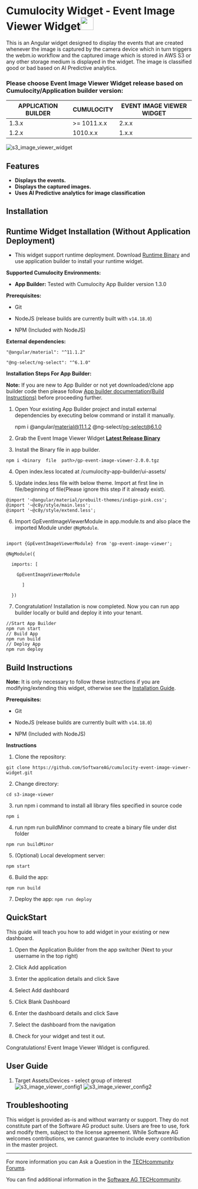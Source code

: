 
# Cumulocity Widget - Event Image Viewer Widget[<img width="35" src="https://user-images.githubusercontent.com/67993842/97668428-f360cc80-1aa7-11eb-8801-da578bda4334.png"/>](https://github.com/SoftwareAG/cumulocity-event-image-viewer-widget/releases/download/2.0.0/event-image-viewer-runtime-widget-2.0.0.zip)

This is an Angular widget designed to display the events that are created whenever the image is captured by the camera device which in turn triggers the webm.io workflow and the captured image which is stored in AWS S3 or any other storage medium is displayed in the widget. The image is classified good or bad based on AI Predictive analytics. 

### Please choose Event Image Viewer Widget release based on Cumulocity/Application builder version:

|APPLICATION BUILDER | CUMULOCITY | EVENT IMAGE VIEWER WIDGET |
|--------------------|------------|---------------------------|
| 1.3.x              | >= 1011.x.x| 2.x.x                     |
| 1.2.x              | 1010.x.x   | 1.x.x                     |  



![s3_image_viewer_widget](https://user-images.githubusercontent.com/70568133/102998337-fe3a5980-454c-11eb-8fee-51ad96c5c927.PNG)

## Features

 *  **Displays the events.**
 *  **Displays the captured images.** 
 * **Uses AI Predictive analytics for image classification** 
 
## Installation
## Runtime Widget Installation (Without Application Deployment)

* This widget support runtime deployment. Download [Runtime Binary](https://github.com/SoftwareAG/cumulocity-event-image-viewer-widget/releases/download/2.0.0/event-image-viewer-runtime-widget-2.0.0.zip) and use application builder to install your runtime widget.

  
**Supported Cumulocity Environments:**
  
 -  **App Builder:**  Tested with Cumulocity App Builder version 1.3.0

**Prerequisites:**
  
* Git
  
* NodeJS (release builds are currently built with  `v14.18.0`)
  
* NPM (Included with NodeJS)

**External dependencies:**

```
"@angular/material": "^11.1.2"

"@ng-select/ng-select": "^6.1.0"
```

**Installation Steps For App Builder:**

**Note:** If you are new to App Builder or not yet downloaded/clone app builder code then please follow [App builder documentation(Build Instructions)](https://github.com/SoftwareAG/cumulocity-app-builder) before proceeding further.

1. Open Your existing App Builder project and install external dependencies by executing below command or install it manually.
   
   npm i @angular/material@11.1.2 @ng-select/ng-select@6.1.0


2. Grab the Event Image Viewer Widget **[Latest Release Binary](https://github.com/SoftwareAG/cumulocity-event-image-viewer-widget/releases/download/2.0.0/gp-event-image-viewer-2.0.0.tgz)**

3. Install the Binary file in app builder.

```
npm i <binary  file  path>/gp-event-image-viewer-2.0.0.tgz
```
4. Open index.less located at /cumulocity-app-builder/ui-assets/

5. Update index.less file with below theme. Import at first line in file/beginning of file(Please ignore this step if it already exist).

```
@import '~@angular/material/prebuilt-themes/indigo-pink.css';
@import '~@c8y/style/main.less';
@import '~@c8y/style/extend.less';
```
6. Import GpEventImageViewerModule in app.module.ts and also place the imported Module under `@NgModule`.

```

import {GpEventImageViewerModule} from 'gp-event-image-viewer';

@NgModule({

  imports: [

    GpEventImageViewerModule    

      ]

  })

```

7.  Congratulation! Installation is now completed. Now you can run app builder locally or build and deploy it into your tenant.
  
```
//Start App Builder
npm run start
// Build App
npm run build
// Deploy App
npm run deploy
```



## Build Instructions
  
**Note:** It is only necessary to follow these instructions if you are modifying/extending this widget, otherwise see the [Installation Guide](#Installation).
  
**Prerequisites:**
  
* Git
  
* NodeJS (release builds are currently built with `v14.18.0`)
  
* NPM (Included with NodeJS)

**Instructions**

1. Clone the repository:
```
git clone https://github.com/SoftwareAG/cumulocity-event-image-viewer-widget.git
```
2. Change directory:

  ```cd s3-image-viewer```

3. run npm i command to install all library files specified in source code

  ```npm i ``` 

4. run npm run buildMinor command to create a binary file under dist folder

  ```npm run buildMinor ``` 

5. (Optional) Local development server:
  
  ```npm start```

6. Build the app:

  ```npm run build```

7. Deploy the app:
  ```npm run deploy```

## QuickStart
This guide will teach you how to add widget in your existing or new dashboard.

1. Open the Application Builder from the app switcher (Next to your username in the top right)

2. Click Add application

3. Enter the application details and click Save

4. Select Add dashboard

5. Click Blank Dashboard

6. Enter the dashboard details and click Save

7. Select the dashboard from the navigation

8. Check for your widget and test it out.

Congratulations! Event Image Viewer Widget is configured.
  
## User Guide

1. Target Assets/Devices - select group of interest
![s3_image_viewer_config1](https://user-images.githubusercontent.com/70568133/102999005-473edd80-454e-11eb-9a09-9bb6aac913a4.PNG)
![s3_image_viewer_config2](https://user-images.githubusercontent.com/70568133/102999029-50c84580-454e-11eb-8787-236fcc998985.PNG)

## Troubleshooting
  
This widget is provided as-is and without warranty or support. They do not constitute part of the Software AG product suite. Users are free to use, fork and modify them, subject to the license agreement. While Software AG welcomes contributions, we cannot guarantee to include every contribution in the master project.
  
_____________________
  
For more information you can Ask a Question in the [TECHcommunity Forums](https://tech.forums.softwareag.com/tags/c/forum/1/Cumulocity-IoT).
  
  
You can find additional information in the [Software AG TECHcommunity](https://tech.forums.softwareag.com/tag/Cumulocity-IoT).

